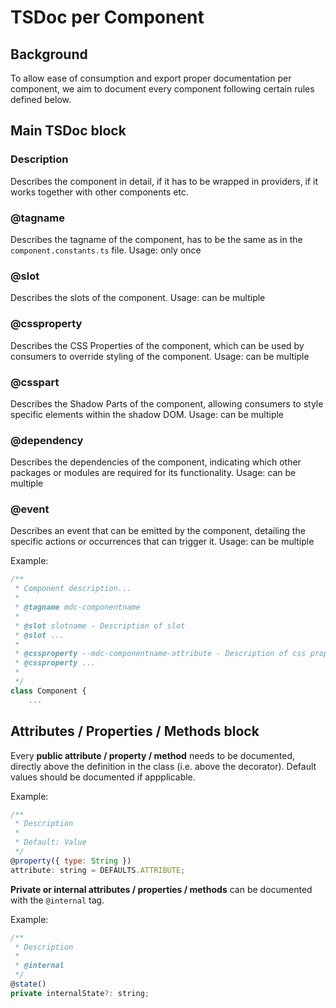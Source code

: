 # TSDoc per Component

## Background

To allow ease of consumption and export proper documentation per component, we aim to document every component following certain rules defined below.

## Main TSDoc block

### Description

Describes the component in detail, if it has to be wrapped in providers, if it works together with other components etc.

### @tagname

Describes the tagname of the component, has to be the same as in the `component.constants.ts` file.
Usage: only once

### @slot

Describes the slots of the component.
Usage: can be multiple

### @cssproperty

Describes the CSS Properties of the component, which can be used by consumers to override styling of the component.
Usage: can be multiple

### @csspart

Describes the Shadow Parts of the component, allowing consumers to style specific elements within the shadow DOM.
Usage: can be multiple

### @dependency

Describes the dependencies of the component, indicating which other packages or modules are required for its functionality.
Usage: can be multiple

### @event

Describes an event that can be emitted by the component, detailing the specific actions or occurrences that can trigger it.
Usage: can be multiple

Example:

```javascript
/**
 * Component description...
 *
 * @tagname mdc-componentname
 *
 * @slot slotname - Description of slot
 * @slot ...
 * 
 * @cssproperty --mdc-componentname-attribute - Description of css property
 * @cssproperty ...
 * 
 */
class Component {
    ...
```

## Attributes / Properties / Methods block

Every **public attribute / property / method** needs to be documented, directly above the definition in the class (i.e. above the decorator).
Default values should be documented if appplicable.

Example:

```javascript
/**
 * Description
 *
 * Default: Value
 */
@property({ type: String })
attribute: string = DEFAULTS.ATTRIBUTE;
```

**Private or internal attributes / properties / methods** can be documented with the `@internal` tag.

Example:

```javascript
/**
 * Description
 * 
 * @internal
 */
@state()
private internalState?: string;
```
